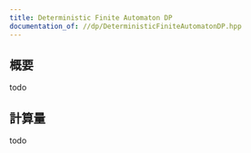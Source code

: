 ```yaml
---
title: Deterministic Finite Automaton DP
documentation_of: //dp/DeterministicFiniteAutomatonDP.hpp
---
```


## 概要
todo

## 計算量
todo